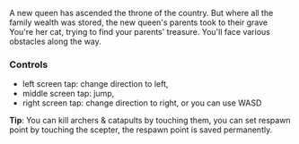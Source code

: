 A new queen has ascended the throne of the country.
But where all the family wealth was stored, the new queen's parents took to their grave
You're her cat, trying to find your parents' treasure.
You'll face various obstacles along the way.

### Controls
- left screen tap: change direction to left,
- middle screen tap: jump,
- right screen tap: change direction to right, or you can use WASD

**Tip**: You can kill archers & catapults by touching them,
you can set respawn point by touching the scepter, the respawn point is saved permanently.